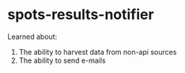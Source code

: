# spots-results-notifier

Learned about:
1. The ability to harvest data from non-api sources 
2. The ability to send e-mails